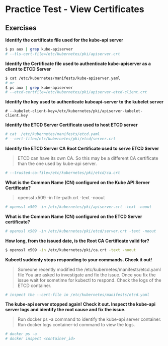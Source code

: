 # Practice Test - View Certificates

## Exercises

**Identify the certificate file used for the kube-api server**

```bash
$ ps aux | grep kube-apiserver
# --tls-cert-file=/etc/kubernetes/pki/apiserver.crt
```

**Identify the Certificate file used to authenticate kube-apiserver as a client to ETCD Server**

```bash
$ cat /etc/kubernetes/manifests/kube-apiserver.yaml
# or
$ ps aux | grep kube-apiserver
# --etcd-certfile=/etc/kubernetes/pki/apiserver-etcd-client.crt
```

**Identify the key used to authenticate kubeapi-server to the kubelet server**

```
# --kubelet-client-key=/etc/kubernetes/pki/apiserver-kubelet-client.key
```

**Identify the ETCD Server Certificate used to host ETCD server**

```bash
# cat  /etc/kubernetes/manifests/etcd.yaml
# --cert-file=/etc/kubernetes/pki/etcd/server.crt
```

**Identify the ETCD Server CA Root Certificate used to serve ETCD Server**

> ETCD can have its own CA. So this may be a different CA certificate than the one used by kube-api server.

```bash
# --trusted-ca-file=/etc/kubernetes/pki/etcd/ca.crt
```

**What is the Common Name (CN) configured on the Kube API Server Certificate?**

> openssl x509 -in file-path.crt -text -noout

```bash
# openssl x509 -in /etc/kubernetes/pki/apiserver.crt -text -noout
```

**What is the Common Name (CN) configured on the ETCD Server certificate?**

```bash
# openssl x509 -in /etc/kubernetes/pki/etcd/server.crt -text -noout
```

**How long, from the issued date, is the Root CA Certificate valid for?**

```bash
$ openssl x509 -in /etc/kubernetes/pki/ca.crt -text -noout
```

**Kubectl suddenly stops responding to your commands. Check it out!**

> Someone recently modified the /etc/kubernetes/manifests/etcd.yaml file
> You are asked to investigate and fix the issue. Once you fix the issue wait for sometime for kubectl to respond. Check the logs of the ETCD container.

```bash
# inspect the --cert-file in /etc/kubernetes/manifests/etcd.yaml
```

**The kube-api server stopped again! Check it out. Inspect the kube-api server logs and identify the root cause and fix the issue.**

> Run docker ps -a command to identify the kube-api server container. Run docker logs container-id command to view the logs.

```bash
# docker ps -a
# docker inspect <container_id>
```
